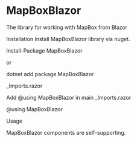 # MapBoxBlazor
The library for working with MapBox from Blazor
     
Installation
Install MapBoxBlazor library via nuget.

Install-Package MapBoxBlazor

or

dotnet add package MapBoxBlazor

_Imports.razor

Add @using MapBoxBlazor in main _Imports.razor

@using MapBoxBlazor

Usage

MapBoxBlazor components are self-supporting.


<MapBoxView></MapBoxView>
